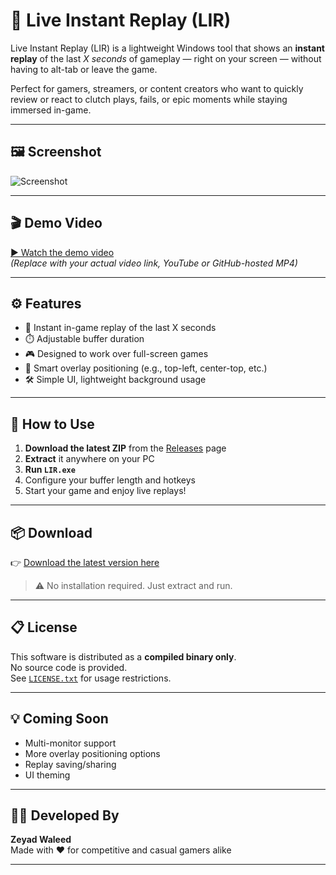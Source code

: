 # 🎥 Live Instant Replay (LIR)

Live Instant Replay (LIR) is a lightweight Windows tool that shows an **instant replay** of the last *X seconds* of gameplay — right on your screen — without having to alt-tab or leave the game.

Perfect for gamers, streamers, or content creators who want to quickly review or react to clutch plays, fails, or epic moments while staying immersed in-game.

---

## 🖼️ Screenshot

![Screenshot](./Resources/screenshot.png)

---

## 🎬 Demo Video

[▶ Watch the demo video](https://your-link-to-video.com)  
*(Replace with your actual video link, YouTube or GitHub-hosted MP4)*

---

## ⚙️ Features

- 🔁 Instant in-game replay of the last X seconds
- ⏱️ Adjustable buffer duration
- 🎮 Designed to work over full-screen games
- 🧠 Smart overlay positioning (e.g., top-left, center-top, etc.)
- 🛠️ Simple UI, lightweight background usage

---

## 🚀 How to Use

1. **Download the latest ZIP** from the [Releases](https://github.com/your-username/LIR/releases) page
2. **Extract** it anywhere on your PC
3. **Run `LIR.exe`**
4. Configure your buffer length and hotkeys
5. Start your game and enjoy live replays!

---

## 📦 Download

👉 [Download the latest version here](https://github.com/your-username/LIR/releases/latest)

> ⚠️ No installation required. Just extract and run.

---

## 📋 License

This software is distributed as a **compiled binary only**.  
No source code is provided.  
See [`LICENSE.txt`](./LICENSE.txt) for usage restrictions.

---

## 💡 Coming Soon

- Multi-monitor support
- More overlay positioning options
- Replay saving/sharing
- UI theming

---

## 🧑‍💻 Developed By

**Zeyad Waleed**  
Made with ❤️ for competitive and casual gamers alike

---

